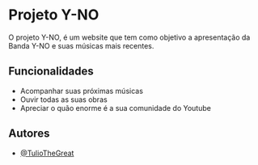
# Projeto Y-NO

O projeto Y-NO, é um website que tem como objetivo a apresentação da Banda Y-NO e suas músicas mais recentes.


## Funcionalidades

* Acompanhar suas próximas músicas
* Ouvir todas as suas obras
* Apreciar o quão enorme é a sua comunidade do Youtube
## Autores

- [@TulioTheGreat](https://github.com/TulioTheGreat)

